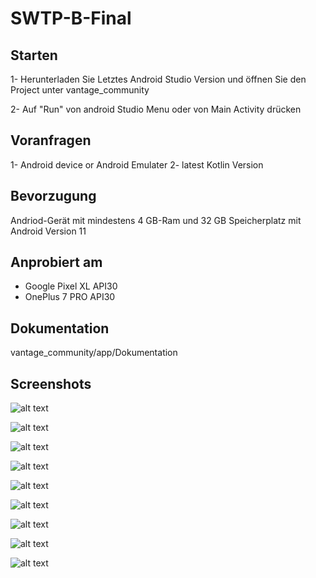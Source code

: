 # SWTP-B-Final


## Starten
1- Herunterladen Sie Letztes Android Studio Version und öffnen Sie den Project unter 
vantage_community

2- Auf "Run" von android Studio Menu oder von Main Activity drücken

## Voranfragen
1- Android device or Android Emulater
2- latest Kotlin Version 

## Bevorzugung
Andriod-Gerät mit mindestens 4 GB-Ram und 
32 GB Speicherplatz mit Android Version 11

## Anprobiert am
* Google Pixel XL API30
* OnePlus 7 PRO API30


## Dokumentation
vantage_community/app/Dokumentation

## Screenshots

![alt text](https://github.com/omarali1010/vantage-garage-community/blob/main/login.jpeg)

![alt text](https://github.com/omarali1010/vantage-garage-community/blob/main/fahrzeug.jpeg)

![alt text](https://github.com/omarali1010/vantage-garage-community/blob/main/lager.jpeg)

![alt text](https://github.com/omarali1010/vantage-garage-community/blob/main/details.jpeg)


![alt text](https://github.com/omarali1010/vantage-garage-community/blob/main/addlager.jpeg)

![alt text](https://github.com/omarali1010/vantage-garage-community/blob/main/searchforlager.jpeg)

![alt text](https://github.com/omarali1010/vantage-garage-community/blob/main/servicebuchen.jpeg)

![alt text](https://github.com/omarali1010/vantage-garage-community/blob/main/postfach.jpeg)

![alt text](https://github.com/omarali1010/vantage-garage-community/blob/main/searchforlager.jpeg)

